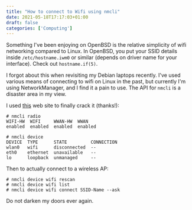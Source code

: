 ```yaml
---
title: "How to connect to Wifi using nmcli"
date: 2021-05-18T17:17:03+01:00
draft: false
categories: ['Computing']
---
```


Something I've been enjoying on OpenBSD is the relative simplicity of
wifi networking compared to Linux. In OpenBSD, you put your SSID details
inside `/etc/hostname.iwm0` or similar (depends on driver name for your
interface). Check out `hostname.if(5)`.

I forgot about this when revisiting my Debian laptops recently. I've
used various means of connecting to wifi on Linux in the past, but
currently I'm using NetworkManager, and I find it a pain to use. The API
for `nmcli` is a disaster area in my view.

I used
[this](https://nullr0ute.com/2016/09/connect-to-a-wireless-network-using-command-line-nmcli/)
web site to finally crack it (thanks!):

```
# nmcli radio
WIFI-HW  WIFI     WWAN-HW  WWAN
enabled  enabled  enabled  enabled
```

```
# nmcli device
DEVICE  TYPE      STATE         CONNECTION
wlan0   wifi      disconnected  --
eth0    ethernet  unavailable   --
lo      loopback  unmanaged     --
```

Then to actually connect to a wireless AP:

```
# nmcli device wifi rescan
# nmcli device wifi list
# nmcli device wifi connect SSID-Name --ask
```

Do not darken my doors ever again.
